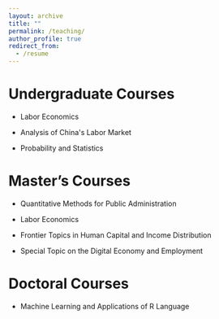 ```yaml
---
layout: archive
title: ""
permalink: /teaching/
author_profile: true
redirect_from:
  - /resume
---
```


# Undergraduate Courses

- Labor Economics

- Analysis of China's Labor Market

- Probability and Statistics

# Master’s Courses

- Quantitative Methods for Public Administration

- Labor Economics

- Frontier Topics in Human Capital and Income Distribution
  
- Special Topic on the Digital Economy and Employment

# Doctoral Courses

- Machine Learning and Applications of R Language

